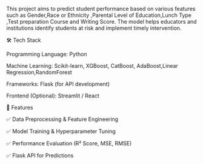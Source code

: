 This project aims to predict student performance based on various features such as Gender,Race or Ethnicity ,Parental Level of Education,Lunch Type 
,Test preparation Course and Writing Score. The model helps educators and institutions identify students at risk and implement timely intervention.

🛠️ Tech Stack

Programming Language: Python

Machine Learning: Scikit-learn, XGBoost, CatBoost, AdaBoost,Linear Regression,RandomForest

Frameworks: Flask (for API development)

Frontend (Optional): Streamlit / React


🚀 Features

✅ Data Preprocessing & Feature Engineering

✅ Model Training & Hyperparameter Tuning

✅ Performance Evaluation (R² Score, MSE, RMSE)

✅ Flask API for Predictions

